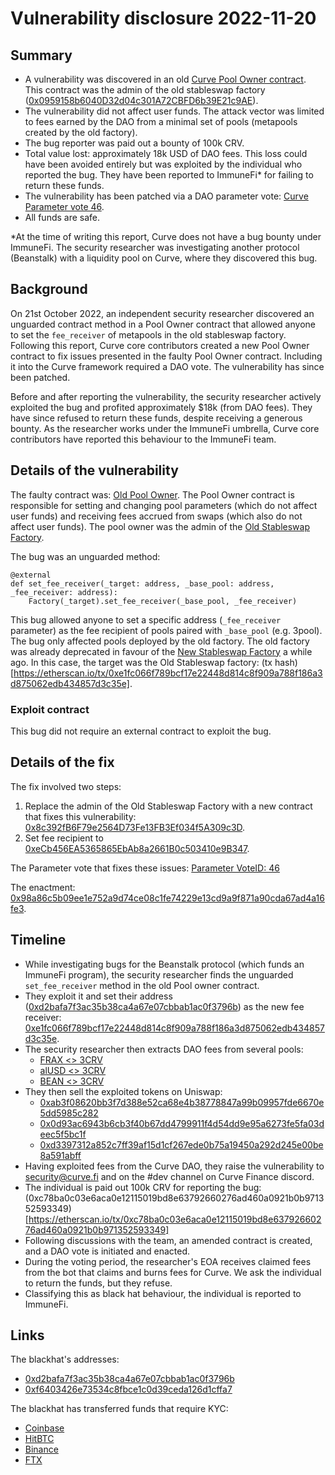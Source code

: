 # Vulnerability disclosure 2022-11-20

## Summary

- A vulnerability was discovered in an old [Curve Pool Owner contract](https://etherscan.io/address/0x8cf8af108b3b46ddc6ad596aebb917e053f0d72b). This contract was the admin of the old stableswap factory ([0x0959158b6040D32d04c301A72CBFD6b39E21c9AE](https://etherscan.io/address/0x0959158b6040D32d04c301A72CBFD6b39E21c9AE)).
- The vulnerability did not affect user funds. The attack vector was limited to fees earned by the DAO from a minimal set of pools (metapools created by the old factory). 
- The bug reporter was paid out a bounty of 100k CRV.
- Total value lost: approximately 18k USD of DAO fees. This loss could have been avoided entirely but was exploited by the individual who reported the bug. They have been reported to ImmuneFi* for failing to return these funds.
- The vulnerability has been patched via a DAO parameter vote: [Curve Parameter vote 46](https://dao.curve.fi/vote/parameter/46).
- All funds are safe.

*At the time of writing this report, Curve does not have a bug bounty under ImmuneFi. The security researcher was investigating another protocol (Beanstalk) with a liquidity pool on Curve, where they discovered this bug.

## Background

On 21st October 2022, an independent security researcher discovered an unguarded contract method in a Pool Owner contract that allowed anyone to set the `fee_receiver` of metapools in the old stableswap factory. Following this report, Curve core contributors created a new Pool Owner contract to fix issues presented in the faulty Pool Owner contract. Including it into the Curve framework required a DAO vote. The vulnerability has since been patched.

Before and after reporting the vulnerability, the security researcher actively exploited the bug and profited approximately $18k (from DAO fees). They have since refused to return these funds, despite receiving a generous bounty. As the researcher works under the ImmuneFi umbrella, Curve core contributors have reported this behaviour to the ImmuneFi team.


## Details of the vulnerability

The faulty contract was: [Old Pool Owner](https://etherscan.deth.net/address/0x8cf8af108b3b46ddc6ad596aebb917e053f0d72b). The Pool Owner contract is responsible for setting and changing pool parameters (which do not affect user funds) and receiving fees accrued from swaps (which also do not affect user funds). The pool owner was the admin of the [Old Stableswap Factory](https://etherscan.io/address/0x0959158b6040D32d04c301A72CBFD6b39E21c9AE).

The bug was an unguarded method:

```
@external
def set_fee_receiver(_target: address, _base_pool: address, _fee_receiver: address):
    Factory(_target).set_fee_receiver(_base_pool, _fee_receiver)
```

This bug allowed anyone to set a specific address (`_fee_receiver` parameter) as the fee recipient of pools paired with `_base_pool` (e.g. 3pool). The bug only affected pools deployed by the old factory. The old factory was already deprecated in favour of the [New Stableswap Factory](https://etherscan.io/address/0xB9fC157394Af804a3578134A6585C0dc9cc990d4) a while ago. In this case, the target was the Old Stableswap factory: (tx hash)[https://etherscan.io/tx/0xe1fc066f789bcf17e22448d814c8f909a788f186a3d875062edb434857d3c35e].

### Exploit contract

This bug did not require an external contract to exploit the bug.

## Details of the fix

The fix involved two steps:

1. Replace the admin of the Old Stableswap Factory with a new contract that fixes this vulnerability: [0x8c392fB6F79e2564D73Fe13FB3Ef034f5A309c3D](https://etherscan.io/address/0x8c392fB6F79e2564D73Fe13FB3Ef034f5A309c3D).
2. Set fee recipient to [0xeCb456EA5365865EbAb8a2661B0c503410e9B347](https://etherscan.io/address/0xeCb456EA5365865EbAb8a2661B0c503410e9B347).

The Parameter vote that fixes these issues: [Parameter VoteID: 46](https://etherscan.io/tx/0x97d54c529af1c4ea989c08647b6a9b66bc430e77c94516238a98289b83e899a8)

The enactment: [0x98a86c5b09ee1e752a9d74ce08c1fe74229e13cd9a9f871a90cda67ad4a16fe3](https://etherscan.io/tx/0x98a86c5b09ee1e752a9d74ce08c1fe74229e13cd9a9f871a90cda67ad4a16fe3).

## Timeline

- While investigating bugs for the Beanstalk protocol (which funds an ImmuneFi program), the security researcher finds the unguarded `set_fee_receiver` method in the old Pool owner contract.
- They exploit it and set their address ([0xd2bafa7f3ac35b38ca4a67e07cbbab1ac0f3796b](https://etherscan.io/address/0xd2bafa7f3ac35b38ca4a67e07cbbab1ac0f3796b)) as the new fee receiver: [0xe1fc066f789bcf17e22448d814c8f909a788f186a3d875062edb434857d3c35e](https://etherscan.io/tx/0xe1fc066f789bcf17e22448d814c8f909a788f186a3d875062edb434857d3c35e).
- The security researcher then extracts DAO fees from several pools:
  - [FRAX <> 3CRV](https://etherscan.io/tx/0x1c0ce747fbb0c0d65499b42b57d1857291e6e7f36c2e6e5fff949eb20783af1b)
  - [alUSD <> 3CRV](https://etherscan.io/tx/0x5993fa9c141545e31f76385304c66d573526e91c9560722ff34c4183e1ede601)
  - [BEAN <> 3CRV](https://etherscan.io/tx/0x920134ffe50ab4534f591cef44ec203474b5d7dd35ad9f8e50d2a13fa1c4bf4a)
- They then sell the exploited tokens on Uniswap:
  - [0xab3f08620bb3f7d388e52ca68e4b38778847a99b09957fde6670e5dd5985c282](https://etherscan.io/tx/0xab3f08620bb3f7d388e52ca68e4b38778847a99b09957fde6670e5dd5985c282)
  - [0x0d93ac6943b6cb3f40b67dd4799911f4d54dd9e95a6273fe5fa03deec5f5bc1f](https://etherscan.io/tx/0x0d93ac6943b6cb3f40b67dd4799911f4d54dd9e95a6273fe5fa03deec5f5bc1f)
  - [0xd3397312a852c7ff39af15d1cf267ede0b75a19450a292d245e00be8a591abff](https://etherscan.io/tx/0xd3397312a852c7ff39af15d1cf267ede0b75a19450a292d245e00be8a591abff)
- Having exploited fees from the Curve DAO, they raise the vulnerability to security@curve.fi and on the #dev channel on Curve Finance discord.
- The individual is paid out 100k CRV for reporting the bug: (0xc78ba0c03e6aca0e12115019bd8e63792660276ad460a0921b0b971352593349)[https://etherscan.io/tx/0xc78ba0c03e6aca0e12115019bd8e63792660276ad460a0921b0b971352593349]
- Following discussions with the team, an amended contract is created, and a DAO vote is initiated and enacted.
- During the voting period, the researcher's EOA receives claimed fees from the bot that claims and burns fees for Curve. We ask the individual to return the funds, but they refuse.
- Classifying this as black hat behaviour, the individual is reported to ImmuneFi.


## Links

The blackhat's addresses:
- [0xd2bafa7f3ac35b38ca4a67e07cbbab1ac0f3796b](https://etherscan.io/address/0xd2bafa7f3ac35b38ca4a67e07cbbab1ac0f3796b)
- [0xf6403426e73534c8fbce1c0d39ceda126d1cffa7](https://etherscan.io/address/0xf6403426e73534c8fbce1c0d39ceda126d1cffa7)

The blackhat has transferred funds that require KYC:

- [Coinbase](https://etherscan.io/tx/0xed69790397cf759c0fd7f2a3b9476e41a39ce55f094266d243b9ea6ed624781e)
- [HitBTC](https://etherscan.io/tx/0x895be67cf719762c0aac4fb588a934f91c5015185e0cfe7225374a23285b3f5c)
- [Binance](https://etherscan.io/tx/0x30a0bc9f253151a196aee544d7a37d7e6bc2e632d919c6b7c92313c143bd34f8)
- [FTX](https://etherscan.io/tx/0xc8094c35aa619ebd9998c2ca104cc1f176406c7a032400d1a4fc7c2271a8df7f)
